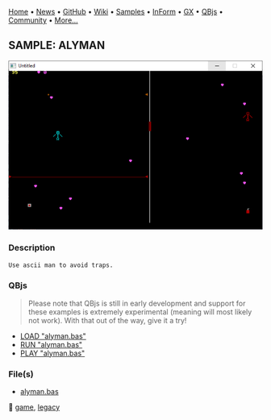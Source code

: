 [Home](https://qb64.com) • [News](../../news.md) • [GitHub](https://github.com/QB64Official/qb64) • [Wiki](https://github.com/QB64Official/qb64/wiki) • [Samples](../../samples.md) • [InForm](../../inform.md) • [GX](../../gx.md) • [QBjs](../../qbjs.md) • [Community](../../community.md) • [More...](../../more.md)

## SAMPLE: ALYMAN

![screenshot.png](img/screenshot.png)

### Description

```text
Use ascii man to avoid traps.
```

### QBjs

> Please note that QBjs is still in early development and support for these examples is extremely experimental (meaning will most likely not work). With that out of the way, give it a try!

* [LOAD "alyman.bas"](https://v6p9d9t4.ssl.hwcdn.net/html/5963335/index.html?src=https://qb64.com/samples/alyman/src/alyman.bas)
* [RUN "alyman.bas"](https://v6p9d9t4.ssl.hwcdn.net/html/5963335/index.html?mode=auto&src=https://qb64.com/samples/alyman/src/alyman.bas)
* [PLAY "alyman.bas"](https://v6p9d9t4.ssl.hwcdn.net/html/5963335/index.html?mode=play&src=https://qb64.com/samples/alyman/src/alyman.bas)

### File(s)

* [alyman.bas](src/alyman.bas)

🔗 [game](../game.md), [legacy](../legacy.md)
